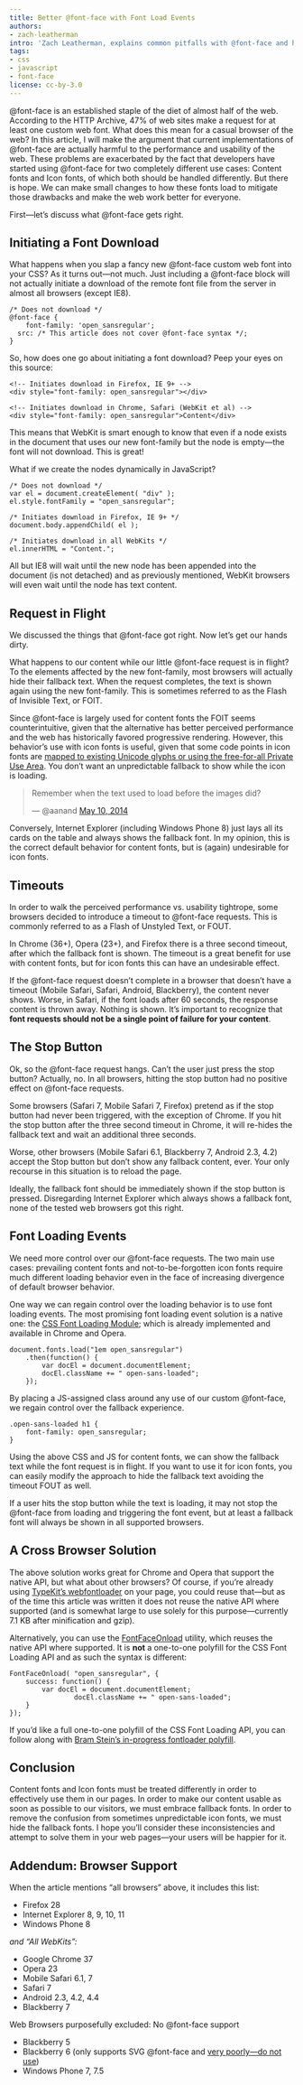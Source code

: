 ```yaml
---
title: Better @font-face with Font Load Events
authors:
- zach-leatherman
intro: 'Zach Leatherman, explains common pitfalls with @font-face and how to fix them using font load events.'
tags:
- css
- javascript
- font-face
license: cc-by-3.0
---
```


@font-face is an established staple of the diet of almost half of the web. According to the HTTP Archive, 47% of web sites make a request for at least one custom web font. What does this mean for a casual browser of the web? In this article, I will make the argument that current implementations of @font-face are actually harmful to the performance and usability of the web. These problems are exacerbated by the fact that developers have started using @font-face for two completely different use cases: Content fonts and Icon fonts, of which both should be handled differently. But there is hope. We can make small changes to how these fonts load to mitigate those drawbacks and make the web work better for everyone.

First—let’s discuss what @font-face gets right.

## Initiating a Font Download

What happens when you slap a fancy new @font-face custom web font into your CSS? As it turns out—not much. Just including a @font-face block will not actually initiate a download of the remote font file from the server in almost all browsers (except IE8).

```
/* Does not download */
@font-face {
	font-family: 'open_sansregular';
  src: /* This article does not cover @font-face syntax */;
}
```

So, how does one go about initiating a font download? Peep your eyes on this source:

```
<!-- Initiates download in Firefox, IE 9+ -->
<div style="font-family: open_sansregular"></div>

<!-- Initiates download in Chrome, Safari (WebKit et al) -->
<div style="font-family: open_sansregular">Content</div>
```

This means that WebKit is smart enough to know that even if a node exists in the document that uses our new font-family but the node is empty—the font will not download.  This is great!

What if we create the nodes dynamically in JavaScript?

```
/* Does not download */
var el = document.createElement( "div" );
el.style.fontFamily = "open_sansregular";

/* Initiates download in Firefox, IE 9+ */
document.body.appendChild( el );

/* Initiates download in all WebKits */
el.innerHTML = "Content.";
```

All but IE8 will wait until the new node has been appended into the document (is not detached) and as previously mentioned, WebKit browsers will even wait until the node has text content.

## Request in Flight

We discussed the things that @font-face got right. Now let’s get our hands dirty.

What happens to our content while our little @font-face request is in flight? To the elements affected by the new font-family, most browsers will actually hide their fallback text. When the request completes, the text is shown again using the new font-family. This is sometimes referred to as the Flash of Invisible Text, or FOIT.

Since @font-face is largely used for content fonts the FOIT seems counterintuitive, given that the alternative has better perceived performance and the web has historically favored progressive rendering. However, this behavior’s use with icon fonts is useful, given that some code points in icon fonts are [mapped to existing Unicode glyphs or using the free-for-all Private Use Area](filamentgroup.com/lab/bulletproof_icon_fonts.html). You don’t want an unpredictable fallback to show while the icon is loading.

<blockquote class="twitter-tweet" lang="en"><p>Remember when the text used to load before the images did?</p>&mdash; @aanand <a href="https://twitter.com/aanand/statuses/465182499577286656">May 10, 2014</a></blockquote>

Conversely, Internet Explorer  (including Windows Phone 8) just lays all its cards on the table and always shows the fallback font. In my opinion, this is the correct default behavior for content fonts, but is (again) undesirable for icon fonts.

## Timeouts

In order to walk the perceived performance vs. usability tightrope, some browsers decided to introduce a timeout to @font-face requests. This is commonly referred to as a Flash of Unstyled Text, or FOUT.

In Chrome (36+), Opera (23+), and Firefox there is a three second timeout, after which the fallback font is shown. The timeout is a great benefit for use with content fonts, but for icon fonts this can have an undesirable effect.

If the @font-face request doesn’t complete in a browser that doesn’t have a timeout (Mobile Safari, Safari, Android, Blackberry), the content never shows. Worse, in Safari, if the font loads after 60 seconds, the response content is thrown away. Nothing is shown. It’s important to recognize that **font requests should not be a single point of failure for your content**.

## The Stop Button

Ok, so the @font-face request hangs. Can’t the user just press the stop button? Actually, no. In all browsers, hitting the stop button had no positive effect on @font-face requests.

Some browsers (Safari 7, Mobile Safari 7, Firefox) pretend as if the stop button had never been triggered, with the exception of Chrome. If you hit the stop button after the three second timeout in Chrome, it will re-hides the fallback text and wait an additional three seconds.

Worse, other browsers (Mobile Safari 6.1, Blackberry 7, Android 2.3, 4.2) accept the Stop button but don’t show any fallback content, ever. Your only recourse in this situation is to reload the page.

Ideally, the fallback font should be immediately shown if the stop button is pressed. Disregarding Internet Explorer which always shows a fallback font, none of the  tested web browsers got this right.

## Font Loading Events

We need more control over our @font-face requests. The two main use cases: prevailing content fonts and not-to-be-forgotten icon fonts	require much different loading behavior even in the face of increasing divergence of default browser behavior.

One way we can regain control over the loading behavior is to use font loading events. The most promising font loading event solution is a native one: the [CSS Font Loading Module](http://dev.w3.org/csswg/css-font-loading/); which is already implemented and available in Chrome and Opera.

```
document.fonts.load("1em open_sansregular")
	.then(function() {
		var docEl = document.documentElement;
		docEl.className += " open-sans-loaded";
	});
```

By placing a JS-assigned class around any use of our custom @font-face, we regain control over the fallback experience.

```
.open-sans-loaded h1 {
	font-family: open_sansregular;
}
```

Using the above CSS and JS for content fonts, we can show the fallback text while the font request is in flight. If you want to use it for icon fonts, you can easily modify the approach to hide the fallback text avoiding the timeout FOUT as well.

If a user hits the stop button while the text is loading, it may not stop the @font-face from loading and triggering the font event, but at least a fallback font will always be shown in all supported browsers.

## A Cross Browser Solution

The above solution works great for Chrome and Opera that support the native API, but what about other browsers? Of course, if you’re already using [TypeKit’s webfontloader](https://github.com/typekit/webfontloader) on your page, you could reuse that—but as of the time this article was written it does not reuse the native API where supported (and is somewhat large to use solely for this purpose—currently 7.1 KB after minification and gzip).

Alternatively, you can use the [FontFaceOnload](https://github.com/zachleat/fontfaceonload) utility, which reuses the native API where supported. It is **not** a one-to-one polyfill for the CSS Font Loading API and as such the syntax is different:

```
FontFaceOnload( "open_sansregular", {
    success: function() {
        var docEl = document.documentElement;
				docEl.className += " open-sans-loaded";
    }
});
```

If you’d like a full one-to-one polyfill of the CSS Font Loading API, you can follow along with [Bram Stein’s in-progress fontloader polyfill](https://github.com/bramstein/fontloader).

## Conclusion

Content fonts and Icon fonts must be treated differently in order to effectively use them in our pages. In order to make our content usable as soon as possible to our visitors, we must embrace fallback fonts. In order to remove the confusion from sometimes unpredictable icon fonts, we must hide the fallback fonts. I hope you’ll consider these inconsistencies and attempt to solve them in your web pages—your users will be happier for it.

## Addendum: Browser Support

When the article mentions “all browsers” above, it includes this list:

* Firefox 28
* Internet Explorer 8, 9, 10, 11
* Windows Phone 8

*and “All WebKits”:*
* Google Chrome 37
* Opera 23
* Mobile Safari 6.1, 7
* Safari 7
* Android 2.3, 4.2, 4.4
* Blackberry 7

Web Browsers purposefully excluded: No @font-face support
* Blackberry 5
* Blackberry 6 (only supports SVG @font-face and [very poorly—do not use](https://github.com/scottjehl/Device-Bugs/issues/43))
* Windows Phone 7, 7.5